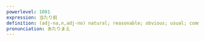 ```yaml
---
powerlevel: 1081
expression: 当たり前
definition: (adj-na,n,adj-no) natural; reasonable; obvious; usual; common; ordinary; (P)
pronunciation: あたりまえ
---
```

